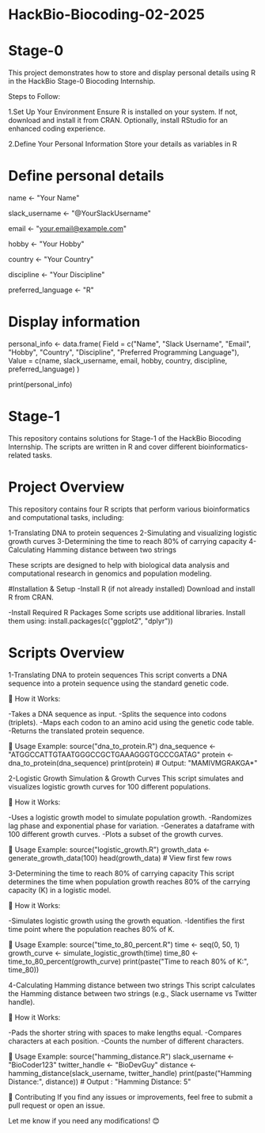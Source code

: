 # HackBio-Biocoding-02-2025

# Stage-0
This project demonstrates how to store and display personal details using R in the HackBio Stage-0 Biocoding Internship.

Steps to Follow:

  1.Set Up Your Environment
     Ensure R is installed on your system. If not, download and install it from CRAN.
     Optionally, install RStudio for an enhanced coding experience.
     
 2.Define Your Personal Information
    Store your details as variables in R
    
# Define personal details

name <- "Your Name"

slack_username <- "@YourSlackUsername"

email <- "your.email@example.com"

hobby <- "Your Hobby"

country <- "Your Country"

discipline <- "Your Discipline"

preferred_language <- "R"

# Display information
personal_info <- data.frame(
  Field = c("Name", "Slack Username", "Email", "Hobby", "Country", "Discipline", "Preferred Programming Language"),
  Value = c(name, slack_username, email, hobby, country, discipline, preferred_language)
)

print(personal_info)


# Stage-1
This repository contains solutions for Stage-1 of the HackBio Biocoding Internship. The scripts are written in R and cover different bioinformatics-related tasks.

# Project Overview
This repository contains four R scripts that perform various bioinformatics and computational tasks, including:

1-Translating DNA to protein sequences
2-Simulating and visualizing logistic growth curves
3-Determining the time to reach 80% of carrying capacity
4-Calculating Hamming distance between two strings

These scripts are designed to help with biological data analysis and computational research in genomics and population modeling.

 #Installation & Setup
 -Install R (if not already installed)
    Download and install R from CRAN.

 -Install Required R Packages
    Some scripts use additional libraries. Install them using:
    install.packages(c("ggplot2", "dplyr"))

# Scripts Overview

1-Translating DNA to protein sequences
This script converts a DNA sequence into a protein sequence using the standard genetic code.

🔹 How it Works:

-Takes a DNA sequence as input.
-Splits the sequence into codons (triplets).
-Maps each codon to an amino acid using the genetic code table.
-Returns the translated protein sequence.

🔹 Usage Example:
source("dna_to_protein.R")
dna_sequence <- "ATGGCCATTGTAATGGGCCGCTGAAAGGGTGCCCGATAG"
protein <- dna_to_protein(dna_sequence)
print(protein)  # Output: "MAMIVMGRAKGA*"

2-Logistic Growth Simulation & Growth Curves
This script simulates and visualizes logistic growth curves for 100 different populations.

🔹 How it Works:

-Uses a logistic growth model to simulate population growth.
-Randomizes lag phase and exponential phase for variation.
-Generates a dataframe with 100 different growth curves.
-Plots a subset of the growth curves.

🔹 Usage Example:
source("logistic_growth.R")
growth_data <- generate_growth_data(100)
head(growth_data)  # View first few rows

3-Determining the time to reach 80% of carrying capacity
This script determines the time when population growth reaches 80% of the carrying capacity (K) in a logistic model.

🔹 How it Works:

-Simulates logistic growth using the growth equation.
-Identifies the first time point where the population reaches 80% of K.

🔹 Usage Example:
source("time_to_80_percent.R")
time <- seq(0, 50, 1)
growth_curve <- simulate_logistic_growth(time)
time_80 <- time_to_80_percent(growth_curve)
print(paste("Time to reach 80% of K:", time_80))

4-Calculating Hamming distance between two strings
This script calculates the Hamming distance between two strings (e.g., Slack username vs Twitter handle).

🔹 How it Works:

-Pads the shorter string with spaces to make lengths equal.
-Compares characters at each position.
-Counts the number of different characters.

🔹 Usage Example:
source("hamming_distance.R")
slack_username <- "BioCoder123"
twitter_handle <- "BioDevGuy"
distance <- hamming_distance(slack_username, twitter_handle)
print(paste("Hamming Distance:", distance)) # Output : "Hamming Distance: 5"

🤝 Contributing
If you find any issues or improvements, feel free to submit a pull request or open an issue.

Let me know if you need any modifications! 😊



